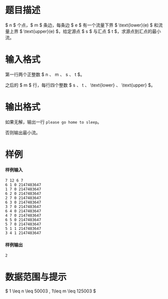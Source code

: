 
# 题目描述

$ n $ 个点，$ m $ 条边，每条边 $ e $ 有一个流量下界 $ \text{lower}(e) $ 和流量上界 $ \text{upper}(e) $，给定源点 $ s $ 与汇点 $ t $，求源点到汇点的最小流。

# 输入格式

第一行两个正整数 $ n $、$ m $、$ s $、$ t $。

之后的 $ m $ 行，每行四个整数 $ s $、$ t $、$ \text{lower} $、$ \text{upper} $。

# 输出格式

如果无解，输出一行 `please go home to sleep`。

否则输出最小流。

# 样例

#### 样例输入
```plain
7 12 6 7
6 1 0 2147483647
1 7 0 2147483647
6 2 0 2147483647
2 7 0 2147483647
6 3 0 2147483647
3 7 0 2147483647
6 4 0 2147483647
4 7 0 2147483647
6 5 0 2147483647
5 7 0 2147483647
5 1 1 2147483647
3 4 1 2147483647
```

#### 样例输出
```plain
2
```

# 数据范围与提示

$ 1 \leq n \leq 50003 , 1\leq m \leq 125003 $
			